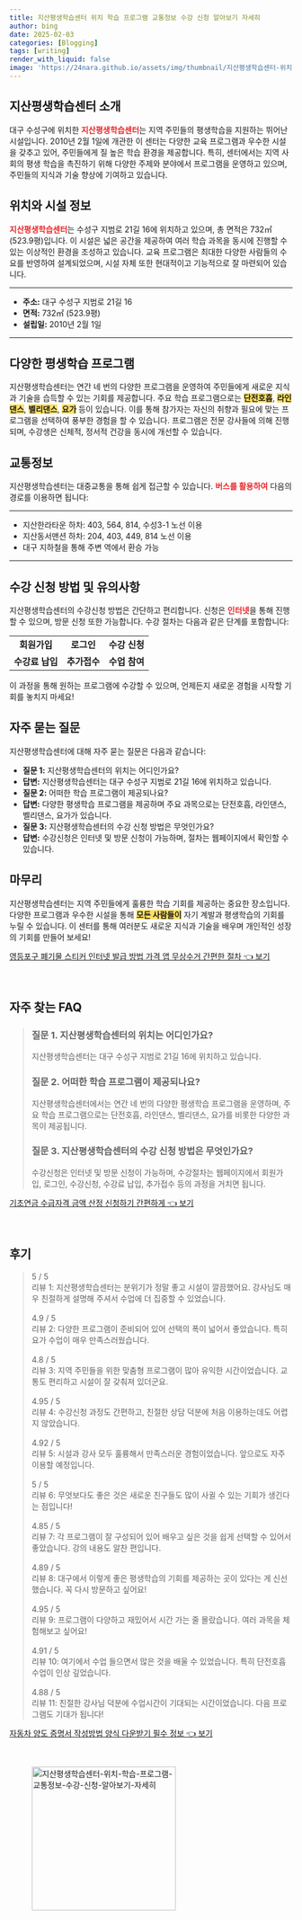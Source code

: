 ```yaml
---
title: 지산평생학습센터 위치 학습 프로그램 교통정보 수강 신청 알아보기 자세히
author: bing
date: 2025-02-03
categories: [Blogging]
tags: [writing]
render_with_liquid: false
image: 'https://24nara.github.io/assets/img/thumbnail/지산평생학습센터-위치-학습-프로그램-교통정보-수강-신청-알아보기-자세히.webp'
---
```



<h2 id='지산평생학습센터 소개'>지산평생학습센터 소개</h2>

<p>대구 수성구에 위치한 <b><span style="color: #ee2323;">지산평생학습센터</span></b>는 지역 주민들의 평생학습을 지원하는 뛰어난 시설입니다. 2010년 2월 1일에 개관한 이 센터는 다양한 교육 프로그램과 우수한 시설을 갖추고 있어, 주민들에게 질 높은 학습 환경을 제공합니다. 특히, 센터에서는 지역 사회의 평생 학습을 촉진하기 위해 다양한 주제와 분야에서 프로그램을 운영하고 있으며, 주민들의 지식과 기술 향상에 기여하고 있습니다.</p>

<h2 id='위치와 시설 정보'>위치와 시설 정보</h2>

<p><b><span style="color: #ee2323;">지산평생학습센터</span></b>는 수성구 지범로 21길 16에 위치하고 있으며, 총 면적은 732㎡(523.9평)입니다. 이 시설은 넓은 공간을 제공하여 여러 학습 과목을 동시에 진행할 수 있는 이상적인 환경을 조성하고 있습니다. 교육 프로그램은 최대한 다양한 사람들의 수요를 반영하여 설계되었으며, 시설 자체 또한 현대적이고 기능적으로 잘 마련되어 있습니다.</p>

<hr />

<ul>
    <li><b>주소:</b> 대구 수성구 지범로 21길 16</li>
    <li><b>면적:</b> 732㎡ (523.9평)</li>
    <li><b>설립일:</b> 2010년 2월 1일</li>
</ul>

<hr />

<h2 id='다양한 평생학습 프로그램'>다양한 평생학습 프로그램</h2>

<p>지산평생학습센터는 연간 네 번의 다양한 프로그램을 운영하여 주민들에게 새로운 지식과 기술을 습득할 수 있는 기회를 제공합니다. 주요 학습 프로그램으로는 <b><span style="background-color: #ffe066;">단전호흡</span></b>, <b><span style="background-color: #ffe066;">라인댄스</span></b>, <b><span style="background-color: #ffe066;">벨리댄스</span></b>, <b><span style="background-color: #ffe066;">요가</span></b> 등이 있습니다. 이를 통해 참가자는 자신의 취향과 필요에 맞는 프로그램을 선택하여 풍부한 경험을 할 수 있습니다. 프로그램은 전문 강사들에 의해 진행되며, 수강생은 신체적, 정서적 건강을 동시에 개선할 수 있습니다.</p>

<h2 id='교통정보'>교통정보</h2>

<p>지산평생학습센터는 대중교통을 통해 쉽게 접근할 수 있습니다. <b><span style="color: #ee2323;">버스를 활용하여</span></b> 다음의 경로를 이용하면 됩니다:</p>

<hr />

<ul>
    <li>지산한라타운 하차: 403, 564, 814, 수성3-1 노선 이용</li>
    <li>지산동서맨션 하차: 204, 403, 449, 814 노선 이용</li>
    <li>대구 지하철을 통해 주변 역에서 환승 가능</li>
</ul>

<hr />

<h2 id='수강 신청 방법 및 유의사항'>수강 신청 방법 및 유의사항</h2>

<p>지산평생학습센터의 수강신청 방법은 간단하고 편리합니다. 신청은 <b><span style="color: #ee2323;">인터넷</span></b>을 통해 진행할 수 있으며, 방문 신청 또한 가능합니다. 수강 절차는 다음과 같은 단계를 포함합니다:</p>

<table>
    <tr>
        <td style="text-align: center; height: 17px;"><b>회원가입</b></td>
        <td style="text-align: center; height: 17px;"><b>로그인</b></td>
        <td style="text-align: center; height: 17px;"><b>수강 신청</b></td>
    </tr>
    <tr>
        <td style="text-align: center; height: 17px;"><b>수강료 납입</b></td>
        <td style="text-align: center; height: 17px;"><b>추가접수</b></td>
        <td style="text-align: center; height: 17px;"><b>수업 참여</b></td>
    </tr>
</table>

<p>이 과정을 통해 원하는 프로그램에 수강할 수 있으며, 언제든지 새로운 경험을 시작할 기회를 놓치지 마세요!</p>

<h2 id='자주 묻는 질문'>자주 묻는 질문</h2>

<p>지산평생학습센터에 대해 자주 묻는 질문은 다음과 같습니다:</p>

<ul>
    <li><b>질문 1:</b> 지산평생학습센터의 위치는 어디인가요?</li>
    <li><b>답변:</b> 지산평생학습센터는 대구 수성구 지범로 21길 16에 위치하고 있습니다.</li>
    <li><b>질문 2:</b> 어떠한 학습 프로그램이 제공되나요?</li>
    <li><b>답변:</b> 다양한 평생학습 프로그램을 제공하며 주요 과목으로는 단전호흡, 라인댄스, 벨리댄스, 요가가 있습니다.</li>
    <li><b>질문 3:</b> 지산평생학습센터의 수강 신청 방법은 무엇인가요?</li>
    <li><b>답변:</b> 수강신청은 인터넷 및 방문 신청이 가능하며, 절차는 웹페이지에서 확인할 수 있습니다.</li>
</ul>

<h2 id='마무리'>마무리</h2>

<p>지산평생학습센터는 지역 주민들에게 훌륭한 학습 기회를 제공하는 중요한 장소입니다. 다양한 프로그램과 우수한 시설을 통해 <b><span style="background-color: #ffe066;">모든 사람들이</span></b> 자기 계발과 평생학습의 기회를 누릴 수 있습니다. 이 센터를 통해 여러분도 새로운 지식과 기술을 배우며 개인적인 성장의 기회를 만들어 보세요!</p>


<p><a class="click-button" title="영등포구 폐기물 스티커 인터넷 발급 방법 가격 앱 무상수거 간편한 절차" href="https://24nara.github.io/posts/%EC%98%81%EB%93%B1%ED%8F%AC%EA%B5%AC-%ED%8F%90%EA%B8%B0%EB%AC%BC-%EC%8A%A4%ED%8B%B0%EC%BB%A4-%EC%9D%B8%ED%84%B0%EB%84%B7-%EB%B0%9C%EA%B8%89-%EB%B0%A9%EB%B2%95-%EA%B0%80%EA%B2%A9-%EC%95%B1-%EB%AC%B4%EC%83%81%EC%88%98%EA%B1%B0-%EA%B0%84%ED%8E%B8%ED%95%9C-%EC%A0%88%EC%B0%A8/" rel="dofollow">영등포구 폐기물 스티커 인터넷 발급 방법 가격 앱 무상수거 간편한 절차 👈 보기</a></p><br>
<h2 id='자주_찾는_FAQ'>자주 찾는 FAQ</h2>
<div itemscope="" itemtype="https://schema.org/FAQPage"> 
<blockquote> 
<div itemscope="" itemprop="mainEntity" itemtype="https://schema.org/Question"> 
<h3 itemprop="name">질문 1. 지산평생학습센터의 위치는 어디인가요?</h3> 
<div itemscope="" itemprop="acceptedAnswer" itemtype="https://schema.org/Answer"> 
<span itemprop="text"> 
<p>지산평생학습센터는 대구 수성구 지범로 21길 16에 위치하고 있습니다.</p> 
</span> 
</div> 
</div> 
<div itemscope="" itemprop="mainEntity" itemtype="https://schema.org/Question"> 
<h3 itemprop="name">질문 2. 어떠한 학습 프로그램이 제공되나요?</h3> 
<div itemscope="" itemprop="acceptedAnswer" itemtype="https://schema.org/Answer"> 
<span itemprop="text"> 
<p>지산평생학습센터에서는 연간 네 번의 다양한 평생학습 프로그램을 운영하며, 주요 학습 프로그램으로는 단전호흡, 라인댄스, 벨리댄스, 요가를 비롯한 다양한 과목이 제공됩니다.</p> 
</span> 
</div> 
</div> 
<div itemscope="" itemprop="mainEntity" itemtype="https://schema.org/Question"> 
<h3 itemprop="name">질문 3. 지산평생학습센터의 수강 신청 방법은 무엇인가요?</h3> 
<div itemscope="" itemprop="acceptedAnswer" itemtype="https://schema.org/Answer"> 
<span itemprop="text"> 
<p>수강신청은 인터넷 및 방문 신청이 가능하며, 수강절차는 웹페이지에서 회원가입, 로그인, 수강신청, 수강료 납입, 추가접수 등의 과정을 거치면 됩니다.</p> 
</span> 
</div> 
</div> 
</blockquote> 
</div>
<p><a class="click-button" title="기초연금 수급자격 금액 산정 신청하기 간편하게" href="https://24nara.github.io/posts/%EA%B8%B0%EC%B4%88%EC%97%B0%EA%B8%88-%EC%88%98%EA%B8%89%EC%9E%90%EA%B2%A9-%EA%B8%88%EC%95%A1-%EC%82%B0%EC%A0%95-%EC%8B%A0%EC%B2%AD%ED%95%98%EA%B8%B0-%EA%B0%84%ED%8E%B8%ED%95%98%EA%B2%8C/" rel="dofollow">기초연금 수급자격 금액 산정 신청하기 간편하게 👈 보기</a></p><br>
<h2 id='후기'>후기</h2>
<div itemscope itemtype="https://schema.org/Product">
  <blockquote>
  <div itemprop="review" itemscope itemtype="https://schema.org/Review">
      <div itemprop="reviewRating" itemscope itemtype="https://schema.org/Rating"> <span itemprop="ratingValue">5</span> / <span itemprop="bestRating">5</span> </div>
      <span itemprop="reviewBody">리뷰 1: 지산평생학습센터는 분위기가 정말 좋고 시설이 깔끔했어요. 강사님도 매우 친절하게 설명해 주셔서 수업에 더 집중할 수 있었습니다.</span>
  </div>
  <br>
  <div itemprop="review" itemscope itemtype="https://schema.org/Review">
      <div itemprop="reviewRating" itemscope itemtype="https://schema.org/Rating"> <span itemprop="ratingValue">4.9</span> / <span itemprop="bestRating">5</span> </div>
      <span itemprop="reviewBody">리뷰 2: 다양한 프로그램이 준비되어 있어 선택의 폭이 넓어서 좋았습니다. 특히 요가 수업이 매우 만족스러웠습니다.</span>
  </div>
  <br>
  <div itemprop="review" itemscope itemtype="https://schema.org/Review">
      <div itemprop="reviewRating" itemscope itemtype="https://schema.org/Rating"> <span itemprop="ratingValue">4.8</span> / <span itemprop="bestRating">5</span> </div>
      <span itemprop="reviewBody">리뷰 3: 지역 주민들을 위한 맞춤형 프로그램이 많아 유익한 시간이었습니다. 교통도 편리하고 시설이 잘 갖춰져 있더군요.</span>
  </div>
  <br>
  <div itemprop="review" itemscope itemtype="https://schema.org/Review">
      <div itemprop="reviewRating" itemscope itemtype="https://schema.org/Rating"> <span itemprop="ratingValue">4.95</span> / <span itemprop="bestRating">5</span> </div>
      <span itemprop="reviewBody">리뷰 4: 수강신청 과정도 간편하고, 친절한 상담 덕분에 처음 이용하는데도 어렵지 않았습니다.</span>
  </div>
  <br>
  <div itemprop="review" itemscope itemtype="https://schema.org/Review">
      <div itemprop="reviewRating" itemscope itemtype="https://schema.org/Rating"> <span itemprop="ratingValue">4.92</span> / <span itemprop="bestRating">5</span> </div>
      <span itemprop="reviewBody">리뷰 5: 시설과 강사 모두 훌륭해서 만족스러운 경험이었습니다. 앞으로도 자주 이용할 예정입니다.</span>
  </div>
  <br>
  <div itemprop="review" itemscope itemtype="https://schema.org/Review">
      <div itemprop="reviewRating" itemscope itemtype="https://schema.org/Rating"> <span itemprop="ratingValue">5</span> / <span itemprop="bestRating">5</span> </div>
      <span itemprop="reviewBody">리뷰 6: 무엇보다도 좋은 것은 새로운 친구들도 많이 사귈 수 있는 기회가 생긴다는 점입니다!</span>
  </div>
  <br>
  <div itemprop="review" itemscope itemtype="https://schema.org/Review">
      <div itemprop="reviewRating" itemscope itemtype="https://schema.org/Rating"> <span itemprop="ratingValue">4.85</span> / <span itemprop="bestRating">5</span> </div>
      <span itemprop="reviewBody">리뷰 7: 각 프로그램이 잘 구성되어 있어 배우고 싶은 것을 쉽게 선택할 수 있어서 좋았습니다. 강의 내용도 알찬 편입니다.</span>
  </div>
  <br>
  <div itemprop="review" itemscope itemtype="https://schema.org/Review">
      <div itemprop="reviewRating" itemscope itemtype="https://schema.org/Rating"> <span itemprop="ratingValue">4.89</span> / <span itemprop="bestRating">5</span> </div>
      <span itemprop="reviewBody">리뷰 8: 대구에서 이렇게 좋은 평생학습의 기회를 제공하는 곳이 있다는 게 신선했습니다. 꼭 다시 방문하고 싶어요!</span>
  </div>
  <br>
  <div itemprop="review" itemscope itemtype="https://schema.org/Review">
      <div itemprop="reviewRating" itemscope itemtype="https://schema.org/Rating"> <span itemprop="ratingValue">4.95</span> / <span itemprop="bestRating">5</span> </div>
      <span itemprop="reviewBody">리뷰 9: 프로그램이 다양하고 재밌어서 시간 가는 줄 몰랐습니다. 여러 과목을 체험해보고 싶어요!</span>
  </div>
  <br>
  <div itemprop="review" itemscope itemtype="https://schema.org/Review">
      <div itemprop="reviewRating" itemscope itemtype="https://schema.org/Rating"> <span itemprop="ratingValue">4.91</span> / <span itemprop="bestRating">5</span> </div>
      <span itemprop="reviewBody">리뷰 10: 여기에서 수업 들으면서 많은 것을 배울 수 있었습니다. 특히 단전호흡 수업이 인상 깊었습니다.</span>
  </div>
  <br>
  <div itemprop="review" itemscope itemtype="https://schema.org/Review">
      <div itemprop="reviewRating" itemscope itemtype="https://schema.org/Rating"> <span itemprop="ratingValue">4.88</span> / <span itemprop="bestRating">5</span> </div>
      <span itemprop="reviewBody">리뷰 11: 친절한 강사님 덕분에 수업시간이 기대되는 시간이었습니다. 다음 프로그램도 기대가 됩니다!</span>
  </div>
  </blockquote>
</div>
<p><a class="click-button" title="자동차 양도 증명서 작성방법 양식 다운받기 필수 정보" href="https://24nara.github.io/posts/%EC%9E%90%EB%8F%99%EC%B0%A8-%EC%96%91%EB%8F%84-%EC%A6%9D%EB%AA%85%EC%84%9C-%EC%9E%91%EC%84%B1%EB%B0%A9%EB%B2%95-%EC%96%91%EC%8B%9D-%EB%8B%A4%EC%9A%B4%EB%B0%9B%EA%B8%B0-%ED%95%84%EC%88%98-%EC%A0%95%EB%B3%B4/" rel="dofollow">자동차 양도 증명서 작성방법 양식 다운받기 필수 정보 👈 보기</a></p><br>
<figure class="image"><img src="https://24nara.github.io/assets/img/thumbnail/지산평생학습센터-위치-학습-프로그램-교통정보-수강-신청-알아보기-자세히.webp" alt="지산평생학습센터-위치-학습-프로그램-교통정보-수강-신청-알아보기-자세히" width="256" height="256"></figure>